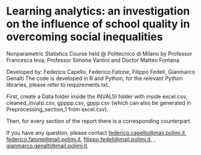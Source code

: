# Learning analytics: an investigation on the influence of school quality in overcoming social inequalities

Nonparametric Statistics Course held @ Politecnico di Milano by Professor Francesca Ieva, Professor Simone Vantini and Doctor Matteo Fontana 

Developed by: Federico Capello, Federico Fatone, Filippo Fedeli, Gianmarco Genalti
The code is developed in R and Python, for the relevant Python libraries, please refer to requirements.txt. 

First, create a Data folder inside the INVALSI folder with inside excel.csv, cleaned_invalsi.csv, gpppp.csv, gppp.csv (which can also be generated in Preprocessing_section_1 from excel.csv).

Then, for every section of the report there is a corresponding counterpart.

If you have any question, please contact federico.capello@mail.polimi.it, federico.fatone@mail.polimi.it, filippo.fedeli@mail.polimi.it, , gianmarco.genalti@mail.polimi.it. 


